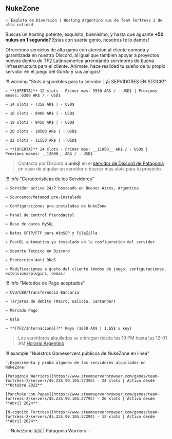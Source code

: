 ## **NukeZone**
`💥 Explota de Diversion | Hosting Argentino 🇦🇷 de Team Fortress 2 de alta calidad`

Buscas un hosting potente, exquisito, buenisimo, y hasta que aguante **+50 nukes en 1 segundo?** Estas con suerte genio, nosotros te lo damos!

Ofrecemos servicios de alta gama con atencion al cliente comoda y garantizada en nuestro Discord, al igual que tambien apoyar a proyectos nuevos dentro de TF2 Latinoamerica arrendando servidores de buena infraestructura para el cliente. Animate, hace realidad tu sueño de tu propio servidor en el juego del Gordo y sus amigos!

!!! warning "Slots disponibles para tu servidor | ¡5 SERVIDORES EN STOCK!"

	» **[OFERTA]** 12 slots - Primer mes: 5550 AR$ / - USD$ | Proximos meses: 6300 AR$ / - USD$

	» 14 slots - 7350 AR$ | - USD$

	» 16 slots - 8400 AR$ | - USD$

	» 18 slots - 9450 AR$ | - USD$

	» 20 slots - 10500 AR$ | - USD$

	» 22 slots - 11550 AR$ | - USD$

	» **[OFERTA]** 24 slots - Primer mes: __11850__ AR$ / - USD$ | Proximos meses: __12600__ AR$ / - USD$


> Contacta por Discord a **unikjl** en el [servidor de Discord de Patagonia](https://discord.gg/WPJuTwwCTD) en caso de alquilar un servidor o buscar mas slots para tu proyecto.


!!! info "Caracteristicas de los Servidores"

	» Servidor activo 24/7 hosteado en Buenos Aires, Argentina

	» Sourcemod/Metamod pre-instalado

	» Configuraciones pre-instaladas de NukeZone

	» Panel de control Pterodactyl

	» Base de datos MySQL

	» Datos SFTP/FTP para WinSCP y FileZilla

	» FastDL automatico ya instalado en la configuracion del servidor

	» Soporte Tecnico en Discord

	» Proteccion Anti DDoS

	» Modificaciones a gusto del cliente (modos de juego, configuraciones, extensions/plugins, demas)

!!! info "Metodos de Pago aceptados"

	» CVU/CBU/Transferencia Bancaria

	» Tarjetas de debito (Macro, Galicia, Santander)

	» Mercado Pago

	» Uala

	» **[TF2/Internacional]** Keys (1850 AR$ | 1.65$ x key)

> Los servidores alquilados se entregan desde las 19 PM hasta las 12-01 AM [Horario Argentino](https://time.is/es/Buenos_Aires)

!!! example "Nuestros Gameservers publicos de NukeZone en linea"

	`¡Experimenta y proba algunos de los servidores alquilados en NukeZone!`

	[Patagonia Warriors](https://www.steamserverbrowser.com/games/team-fortress-2/servers/45.235.99.105:27356) - 24 slots | Activo desde **Octubre 2023**
	
	[Panchuke con Papas](https://www.steamserverbrowser.com/games/team-fortress-2/servers/45.235.99.105:27795) - 26 slots | Activo desde **Abril 2024**
		
	[N-cognito Fortress](https://www.steamserverbrowser.com/games/team-fortress-2/servers/45.235.99.105:27294) - 12 slots | Activo desde **Abril 2024**

-- NukeZone 🇦🇷 | Patagonia Warriors --